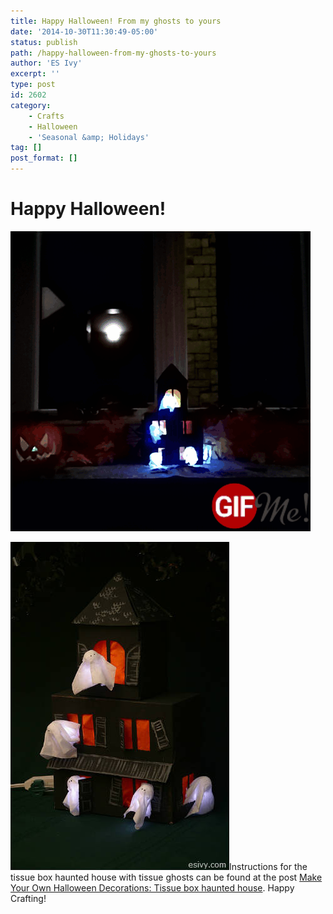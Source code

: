 ```yaml
---
title: Happy Halloween! From my ghosts to yours
date: '2014-10-30T11:30:49-05:00'
status: publish
path: /happy-halloween-from-my-ghosts-to-yours
author: 'ES Ivy'
excerpt: ''
type: post
id: 2602
category:
    - Crafts
    - Halloween
    - 'Seasonal &amp; Holidays'
tag: []
post_format: []
---
```

Happy Halloween!
================

![Halloween craft - Tissue box haunt](../uploads/2014/10/Tissue-haunt.gif)

[![DIY Halloween craft decoration - tissue box haunted house](../uploads/2013/10/tissue-box-haunted-house-350-x-525.jpg)](http://192.168.1.34:4945/?p=1101)Instructions for the tissue box haunted house with tissue ghosts can be found at the post [Make Your Own Halloween Decorations: Tissue box haunted house](http://192.168.1.34:4945/?p=1101). Happy Crafting!
